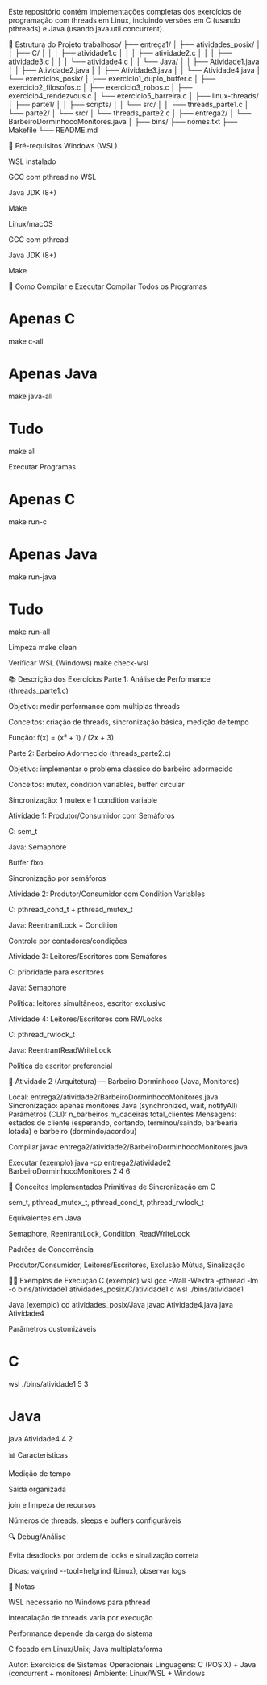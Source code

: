 Este repositório contém implementações completas dos exercícios de programação com threads em Linux, incluindo versões em C (usando pthreads) e Java (usando java.util.concurrent).

📁 Estrutura do Projeto
trabalhoso/
├── entrega1/
│   ├── atividades_posix/
│   │   ├── C/
│   │   │   ├── atividade1.c
│   │   │   ├── atividade2.c
│   │   │   ├── atividade3.c
│   │   │   └── atividade4.c
│   │   └── Java/
│   │       ├── Atividade1.java
│   │       ├── Atividade2.java
│   │       ├── Atividade3.java
│   │       └── Atividade4.java
│   └── exercicios_posix/
│       ├── exercicio1_duplo_buffer.c
│       ├── exercicio2_filosofos.c
│       ├── exercicio3_robos.c
│       ├── exercicio4_rendezvous.c
│       └── exercicio5_barreira.c
│
├── linux-threads/
│   ├── parte1/
│   │   ├── scripts/
│   │   └── src/
│   │       └── threads_parte1.c
│   └── parte2/
│       └── src/
│           └── threads_parte2.c
│
├── entrega2/
│   └── BarbeiroDorminhocoMonitores.java
│
├── bins/
├── nomes.txt
├── Makefile
└── README.md


🔧 Pré-requisitos
Windows (WSL)

WSL instalado

GCC com pthread no WSL

Java JDK (8+)

Make

Linux/macOS

GCC com pthread

Java JDK (8+)

Make

🚀 Como Compilar e Executar
Compilar Todos os Programas
# Apenas C
make c-all

# Apenas Java
make java-all

# Tudo
make all

Executar Programas
# Apenas C
make run-c

# Apenas Java
make run-java

# Tudo
make run-all

Limpeza
make clean

Verificar WSL (Windows)
make check-wsl

📚 Descrição dos Exercícios
Parte 1: Análise de Performance (threads_parte1.c)

Objetivo: medir performance com múltiplas threads

Conceitos: criação de threads, sincronização básica, medição de tempo

Função: f(x) = (x² + 1) / (2x + 3)

Parte 2: Barbeiro Adormecido (threads_parte2.c)

Objetivo: implementar o problema clássico do barbeiro adormecido

Conceitos: mutex, condition variables, buffer circular

Sincronização: 1 mutex e 1 condition variable

Atividade 1: Produtor/Consumidor com Semáforos

C: sem_t

Java: Semaphore

Buffer fixo

Sincronização por semáforos

Atividade 2: Produtor/Consumidor com Condition Variables

C: pthread_cond_t + pthread_mutex_t

Java: ReentrantLock + Condition

Controle por contadores/condições

Atividade 3: Leitores/Escritores com Semáforos

C: prioridade para escritores

Java: Semaphore

Política: leitores simultâneos, escritor exclusivo

Atividade 4: Leitores/Escritores com RWLocks

C: pthread_rwlock_t

Java: ReentrantReadWriteLock

Política de escritor preferencial

🧩 Atividade 2 (Arquitetura) — Barbeiro Dorminhoco (Java, Monitores)

Local: entrega2/atividade2/BarbeiroDorminhocoMonitores.java
Sincronização: apenas monitores Java (synchronized, wait, notifyAll)
Parâmetros (CLI): n_barbeiros m_cadeiras total_clientes
Mensagens: estados de cliente (esperando, cortando, terminou/saindo, barbearia lotada) e barbeiro (dormindo/acordou)

Compilar
javac entrega2/atividade2/BarbeiroDorminhocoMonitores.java

Executar (exemplo)
java -cp entrega2/atividade2 BarbeiroDorminhocoMonitores 2 4 6

🎯 Conceitos Implementados
Primitivas de Sincronização em C

sem_t, pthread_mutex_t, pthread_cond_t, pthread_rwlock_t

Equivalentes em Java

Semaphore, ReentrantLock, Condition, ReadWriteLock

Padrões de Concorrência

Produtor/Consumidor, Leitores/Escritores, Exclusão Mútua, Sinalização

🏃‍♂️ Exemplos de Execução
C (exemplo)
wsl gcc -Wall -Wextra -pthread -lm -o bins/atividade1 atividades_posix/C/atividade1.c
wsl ./bins/atividade1

Java (exemplo)
cd atividades_posix/Java
javac Atividade4.java
java Atividade4

Parâmetros customizáveis
# C
wsl ./bins/atividade1 5 3

# Java
java Atividade4 4 2

📊 Características

Medição de tempo

Saída organizada

join e limpeza de recursos

Números de threads, sleeps e buffers configuráveis

🔍 Debug/Análise

Evita deadlocks por ordem de locks e sinalização correta

Dicas: valgrind --tool=helgrind (Linux), observar logs

📝 Notas

WSL necessário no Windows para pthread

Intercalação de threads varia por execução

Performance depende da carga do sistema

C focado em Linux/Unix; Java multiplataforma

Autor: Exercícios de Sistemas Operacionais
Linguagens: C (POSIX) + Java (concurrent + monitores)
Ambiente: Linux/WSL + Windows
